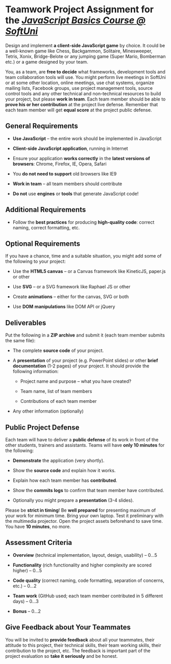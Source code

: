 Teamwork Project Assignment for the [*JavaScript Basics Course @ SoftUni*](https://softuni.bg/courses/javascript-basics/)
=========================================================================================================================

Design and implement **a client-side JavaScript game** by choice. It
could be a well-known game like Chess, Backgammon, Solitaire,
Minesweeper, Tetris, Xonix, Bridge-Belote or any jumping game (Super
Mario, Bomberman etc.) or a game designed by your team.

You, as a team, are **free to decide** what frameworks, development
tools and team collaboration tools will use. You might perform live
meetings in SoftUni or at some other location, online meetings, use chat
systems, organize mailing lists, Facebook groups, use project management
tools, source control tools and any other technical and non-technical
resources to build your project, but please **work in team**. Each team
member should be able to **prove his or her contribution** at the
project live defense. Remember that each team member will get **equal
score** at the project public defense.

General Requirements
--------------------

-   **Use JavaScript** – the entire work should be implemented in
    JavaScript

-   **Client-side JavaScript application**, running in Internet

-   Ensure your application **works correctly** in the **latest versions
    of browsers**: Chrome, Firefox, IE, Opera, Safari

-   You **do not need to support** old browsers like IE9

-   **Work in team** – all team members should contribute

-   **Do not** use **engines** or **tools** that generate JavaScript
    code!

Additional Requirements
-----------------------

-   Follow the **best practices** for producing **high-quality code**:
    correct naming, correct formatting, etc.

Optional Requirements
---------------------

If you have a chance, time and a suitable situation, you might add some
of the following to your project:

-   Use the **HTML5 canvas** – or a Canvas framework like KineticJS,
    paper.js or other

<!-- -->

-   Use **SVG** – or a SVG framework like Raphael JS or other

-   Create **animations** – either for the canvas, SVG or both

<!-- -->

-   Use **DOM** **manipulations** like DOM API or jQuery

Deliverables
------------

Put the following in a **ZIP archive** and submit it (each team member
submits the same file):

-   The complete **source code** of your project.

-   A **presentation** of your project (e.g. PowerPoint slides) or other
    **brief documentation** (1-2 pages) of your project. It should
    provide the following information:

    -   Project name and purpose – what you have created?

    -   Team name, list of team members

    -   Contributions of each team member

-   Any other information (optionally)

Public Project Defense
----------------------

Each team will have to deliver a **public defense** of its work in front
of the other students, trainers and assistants. Teams will have **only
10 minutes** for the following:

-   **Demonstrate** the application (very shortly).

-   Show the **source code** and explain how it works.

-   Explain how each team member has **contributed**.

-   Show the **commits logs** to confirm that team member
    have contributed.

-   Optionally you might prepare a **presentation** (3-4 slides).

Please be **strict in timing**! Be **well prepared** for presenting
maximum of your work for minimum time. Bring your own laptop. Test it
preliminary with the multimedia projector. Open the project assets
beforehand to save time. You have **10 minutes**, no more.

Assessment Criteria
-------------------

-   **Overview** (technical implementation, layout, design, usability) –
    0…5

-   **Functionality** (rich functionality and higher complexity are
    scored higher) – 0…5

-   **Code quality** (correct naming, code formatting, separation of
    concerns, etc.) – 0…2

-   **Team work** (GitHub used; each team member contributed in 5
    different days) – 0…3

-   **Bonus** – 0…2

Give Feedback about Your Teammates
----------------------------------

You will be invited to **provide feedback** about all your teammates,
their attitude to this project, their technical skills, their team
working skills, their contribution to the project, etc. The feedback is
important part of the project evaluation so **take it seriously** and be
honest.
